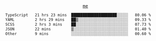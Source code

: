 <p align="center">
  <samp>
    <a href="https://yiwwhl.com">me</a>
  </samp>
</p>

<!--START_SECTION:waka-->

```txt
TypeScript   21 hrs 23 mins  ████████████████████░░░░░   80.06 %
YAML         2 hrs 29 mins   ██▒░░░░░░░░░░░░░░░░░░░░░░   09.33 %
SCSS         2 hrs 3 mins    ██░░░░░░░░░░░░░░░░░░░░░░░   07.73 %
JSON         22 mins         ▒░░░░░░░░░░░░░░░░░░░░░░░░   01.40 %
Other        9 mins          ░░░░░░░░░░░░░░░░░░░░░░░░░   00.60 %
```

<!--END_SECTION:waka-->